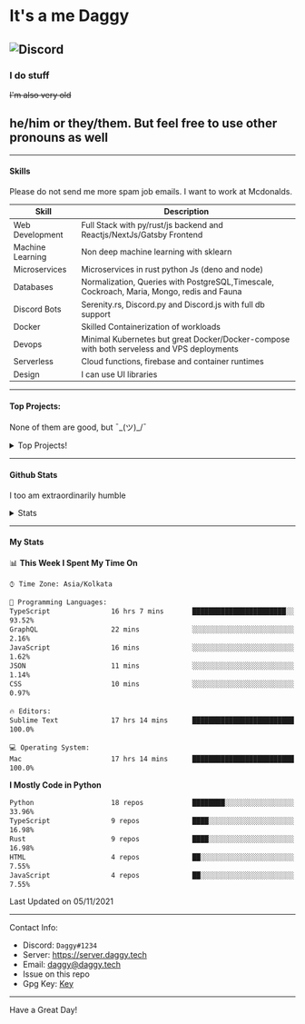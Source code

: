 
# It's a me Daggy

![Discord](https://img.shields.io/discord/491175207122370581?color=black&label=Discord&logo=discord) 
 ----

### I do stuff

~~I'm also very old~~

## he/him or they/them. But feel free to use other pronouns as well

-----

#### Skills

Please do not send me more spam job emails. I want to work at Mcdonalds.

| Skill | Description |
| ----- | ----------- |
| Web Development | Full Stack with py/rust/js backend and Reactjs/NextJs/Gatsby Frontend
| Machine Learning | Non deep machine learning with sklearn |
| Microservices | Microservices in rust python Js (deno and node) |
| Databases | Normalization, Queries with PostgreSQL,Timescale, Cockroach,  Maria, Mongo, redis and Fauna |
| Discord Bots | Serenity.rs, Discord.py and Discord.js with full db support |
| Docker | Skilled Containerization of workloads |
| Devops | Minimal Kubernetes but great Docker/Docker-compose with both serveless and VPS deployments |
| Serverless | Cloud functions, firebase and container runtimes |
| Design | I can use UI libraries|

-----

#### Top Projects:

None of them are good, but ¯\_(ツ)_/¯
<details>
  <summary>Top Projects!</summary>
    
   - [Dagpi](https://dagpi.xyz) : Full stack api built with rust, postgres, redis, python and typescript with Full frontend dashboard and  full monitoring. Also 2 api wrappers for it.
    
   - [Dagbot](https://dagbot.daggy.tech): discord bot with website and feedback along with large fully customisable interface using Postgres and discord.py
    
   - [R.Daggy](https://github.com/Daggy1234/r.daggy): Private discord bot for my server with rust
    
   - [New York Pizza](https://github.com/Daggy1234/NewYorkPizza): A data science study that uses Data analysis and ML to predict the best place to open a pizza shop
 
</details>

-----

#### Github Stats

I too am extraordinarily humble

<details>
  <summary>Stats</summary>
<a href="https://github.com/Daggy1234">
  <img src="https://github-readme-stats.vercel.app/api?username=Daggy1234&show_icons=true&hide_border=true" />
</a><a href="https://github.com/Daggy1234">
  <img src="https://github-readme-stats.vercel.app/api/top-langs/?username=Daggy1234&layout=compact&langs_count=9&hide=css,html" />
</a><a href="https://github.com/Daggy1234">
 <img src="https://raw.githubusercontent.com/Daggy1234/generate-stats/master/generated/overview.svg" />
</a><a href="https://github.com/Daggy1234">
 <img src="https://raw.githubusercontent.com/Daggy1234/generate-stats/master/generated/languages.svg" />
 </a>
</details>
  
-----

#### My Stats

<!--START_SECTION:waka-->
📊 **This Week I Spent My Time On** 

```text
⌚︎ Time Zone: Asia/Kolkata

💬 Programming Languages: 
TypeScript               16 hrs 7 mins       ███████████████████████░░   93.52% 
GraphQL                  22 mins             ░░░░░░░░░░░░░░░░░░░░░░░░░   2.16% 
JavaScript               16 mins             ░░░░░░░░░░░░░░░░░░░░░░░░░   1.62% 
JSON                     11 mins             ░░░░░░░░░░░░░░░░░░░░░░░░░   1.14% 
CSS                      10 mins             ░░░░░░░░░░░░░░░░░░░░░░░░░   0.97%

🔥 Editors: 
Sublime Text             17 hrs 14 mins      █████████████████████████   100.0%

💻 Operating System: 
Mac                      17 hrs 14 mins      █████████████████████████   100.0%

```

**I Mostly Code in Python** 

```text
Python                   18 repos            ████████░░░░░░░░░░░░░░░░░   33.96% 
TypeScript               9 repos             ████░░░░░░░░░░░░░░░░░░░░░   16.98% 
Rust                     9 repos             ████░░░░░░░░░░░░░░░░░░░░░   16.98% 
HTML                     4 repos             ██░░░░░░░░░░░░░░░░░░░░░░░   7.55% 
JavaScript               4 repos             ██░░░░░░░░░░░░░░░░░░░░░░░   7.55%

```



 Last Updated on 05/11/2021
<!--END_SECTION:waka-->

-----

Contact Info:

- Discord: `Daggy#1234`
- Server: https://server.daggy.tech
- Email: daggy@daggy.tech
- Issue on this repo
- Gpg Key: [Key](https://github.com/daggy1234.gpg)

-----
Have a Great Day!
